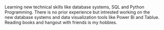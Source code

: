 Learning new technical skills like database systems, SQL and Python Programming.
There is no prior experience but intrested working on the new database systems and data visualization tools like Power Bi and Tablue.
Reading books and hangout with friends is my hobbies.
